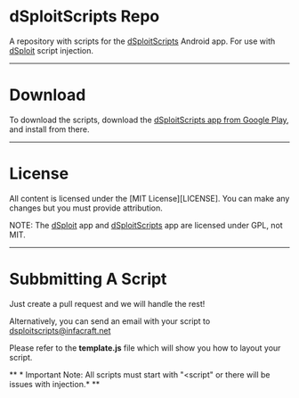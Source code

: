 dSploitScripts Repo
==============
A repository with scripts for the [dSploitScripts][dSploitScripts] Android app. For use with [dSploit][dSploit] script injection.

---------------------------------

Download
==============
To download the scripts, download the [dSploitScripts app from Google Play][dSploitScriptsGPLAY], and install from there.

----------------------------------

License
==============
All content is licensed under the [MIT License][LICENSE].
You can make any changes but you must provide attribution.

NOTE: The [dSploit][dSploit] app and [dSploitScripts][dSploitScripts] app are licensed under GPL, not MIT.

----------------------------------

Subbmitting A Script
==============
Just create a pull request and we will handle the rest!

Alternatively, you can send an email with your script to [dsploitscripts@infacraft.net][dssemail]

Please refer to the **template.js** file which will show you how to layout your script.

** * Important Note: All scripts must start with "<script"  or there will be issues with injection.* **





[dSploit]: http://dsploit.net
[dSploitScripts]: http://github.com/jkush321/dsploitscripts
[InfaCraft]: http://infacraft.net
[dSploitScriptsGPLAY]: https://play.google.com/store/apps/details?id=net.infacraft.dsploitscripts
[dssemail]: mailto:dsploitscripts@infacraft.net